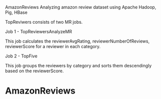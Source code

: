 AmazonReviews
Analyzing amazon review dataset using Apache Hadoop, Pig, HBase 

TopReviwers consists of two MR jobs. 

Job 1 - TopReviewersAnalyzeMR

This job calculates the reviewerAvgRating, reviewerNumberOfReviews, reviewerScore for a reviewer in each category.

Job 2 - TopFive

This job groups the reviewers by category and sorts them descendingly based on the reviewerScore.
# AmazonReviews
